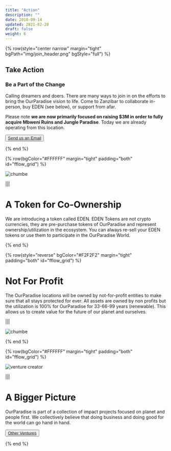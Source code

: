 ```yaml
---
title: "Action"
description: ""
date: 2018-09-14
updated: 2021-02-20
draft: false
weight: 6
---
```


{% row(style="center narrow" margin="tight" bgPath="img/join_header.png" bgStyle="full") %}

<div class="bg-gray-200/50 py-4 px-4 mx-4 rounded-md">

## Take Action

### Be a Part of the Change

Calling dreamers and doers. There are many ways to join in on the efforts to bring the OurParadise vision to life. Come to Zanzibar to collaborate in-person, buy EDEN (see below), or support from afar.

Please note **we are now primarily focused on raising $3M in order to fully acquire Mbweni Ruins and Jungle Paradise**. Today we are already operating from this location.

<BUTTON><a href="mailto:info@threefold.io">Send us an Email</a></BUTTON>

</div>

{% end %}

{% row(bgColor="#FFFFFF" margin="tight" padding="both" id="fflow_grid") %}

![chumbe](img/token_ownership.jpg#mx-auto)

|||

# A Token for Co-Ownership

We are introducing a token called EDEN. EDEN Tokens are not crypto currencies, they are pre-purchase tokens of OurParadise and represent ownership/utilization in the ecosystem. You can always re-sell your EDEN tokens or use them to participate in the OurParadise World.

{% end %}

{% row(style="reverse" bgColor="#F2F2F2" margin="tight" padding="both" id="fflow_grid") %}

# Not For Profit

The OurParadise locations will be owned by not-for-profit entities to make sure that all stays protected for ever. All assets are owned by non profits but the utilization is 100% for OurParadise for 33-66-99 years (renewable). This allows us to create value for the future of our planet and ourselves.

|||

![chumbe](img/nonprofit.jpg#mx-auto)

{% end %}

{% row(bgColor="#FFFFFF" margin="tight" padding="both" id="fflow_grid") %}

![venture creator](img/venture_creator.png#mx-auto)

|||

# A Bigger Picture

OurParadise is part of a collection of impact projects focused on planet and people first. We collectively believe that doing business and doing good for the world can go hand in hand.

<button>[Other Ventures](https://venturecreator.studio)</button>

{% end %}